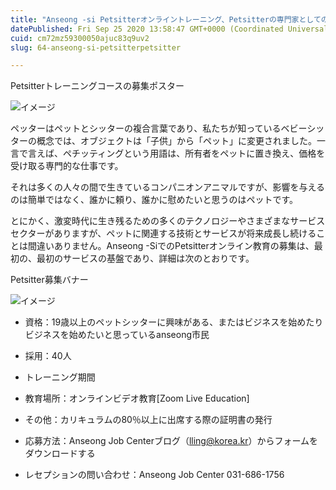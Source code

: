 ```yaml
---
title: "Anseong -si Petsitterオンライントレーニング、Petsitterの専門家としての認証証明書を超えて！"
datePublished: Fri Sep 25 2020 13:58:47 GMT+0000 (Coordinated Universal Time)
cuid: cm72mz59300050ajuc83q9uv2
slug: 64-anseong-si-petsitterpetsitter

---
```



Petsitterトレーニングコースの募集ポスター

![イメージ](https://cdn.hashnode.com/res/hashnode/image/upload/v1739408604660/f186e2ef-7ab8-4429-8b09-97a4392229c8.jpeg)

ペッターはペットとシッターの複合言葉であり、私たちが知っているベビーシッターの概念では、オブジェクトは「子供」から「ペット」に変更されました。一言で言えば、ペチッティングという用語は、所有者をペットに置き換え、価格を受け取る専門的な仕事です。

それは多くの人々の間で生きているコンパニオンアニマルですが、影響を与えるのは簡単ではなく、誰かに頼り、誰かに慰めたいと思うのはペットです。

とにかく、激変時代に生き残るための多くのテクノロジーやさまざまなサービスセクターがありますが、ペットに関連する技術とサービスが将来成長し続けることは間違いありません。Anseong -SiでのPetsitterオンライン教育の募集は、最初の、最初のサービスの基盤であり、詳細は次のとおりです。

Petsitter募集バナー

![イメージ](https://cdn.hashnode.com/res/hashnode/image/upload/v1739408608003/dbbcbbe4-f077-42a9-96e3-1ca8cdba2a1f.jpeg)

- 資格：19歳以上のペットシッターに興味がある、またはビジネスを始めたりビジネスを始めたいと思っているanseong市民
- 採用：40人
- トレーニング期間

- 教育場所：オンラインビデオ教育[Zoom Live Education]
- その他：カリキュラムの80％以上に出席する際の証明書の発行
- 応募方法：Anseong Job Centerブログ（lling@korea.kr）からフォームをダウンロードする
- レセプションの問い合わせ：Anseong Job Center 031-686-1756